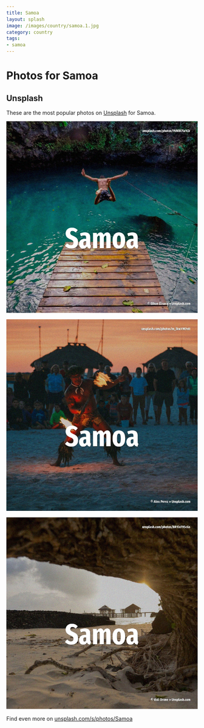 ```yaml
---
title: Samoa
layout: splash
image: /images/country/samoa.1.jpg
category: country
tags:
- samoa
---
```

# Photos for Samoa

## Unsplash

These are the most popular photos on [Unsplash](https://unsplash.com) for Samoa.

![Samoa](/images/country/samoa.1.jpg)

![Samoa](/images/country/samoa.2.jpg)

![Samoa](/images/country/samoa.3.jpg)

Find even more on [unsplash.com/s/photos/Samoa](https://unsplash.com/s/photos/Samoa)